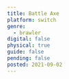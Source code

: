 ```yaml
---
title: Battle Axe
platform: switch
genre:
  - brawler
digital: false
physical: true
guide: false
pending: false
posted: 2021-09-02
---
```

